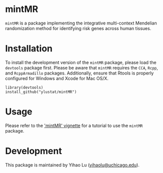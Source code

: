 # mintMR

`mintMR` is a package implementing the integrative multi-context Mendelian randomization method for identifying risk genes across human tissues.

Installation
============

To install the development version of the `mintMR` package, please load the `devtools` package first. Please be aware that `mintMR` requires the `CCA`, `Rcpp`, and `RcppArmadillo` packages. Additionally, ensure that Rtools is properly configured for Windows and Xcode for Mac OS/X.

```
library(devtools)
install_github("ylustat/mintMR")
```

Usage
=========

Please refer to the ['mintMR' vignette](https://github.com/ylustat/mintMR/blob/main/vignettes/mintMR.pdf) for a tutorial to use the `mintMR` package. 

Development
===========

This package is maintained by Yihao Lu (yihaolu@uchicago.edu).